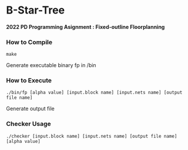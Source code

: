 # B-Star-Tree
#### 2022 PD Programming Asignment : Fixed-outline Floorplanning
### How to Compile
```linux
make
```
Generate executable binary fp in /bin
### How to Execute
```linux
./bin/fp [alpha value] [input.block name] [input.nets name] [output file name]
```
Generate output file
### Checker Usage
```linux
./checker [input.block name] [input.nets name] [output file name] [alpha value]
```
